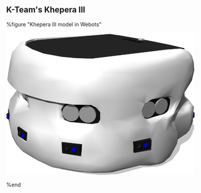 ## K-Team's Khepera III

%figure "Khepera III model in Webots"

![model.png](images/robots/khepera3/model.png)

%end
